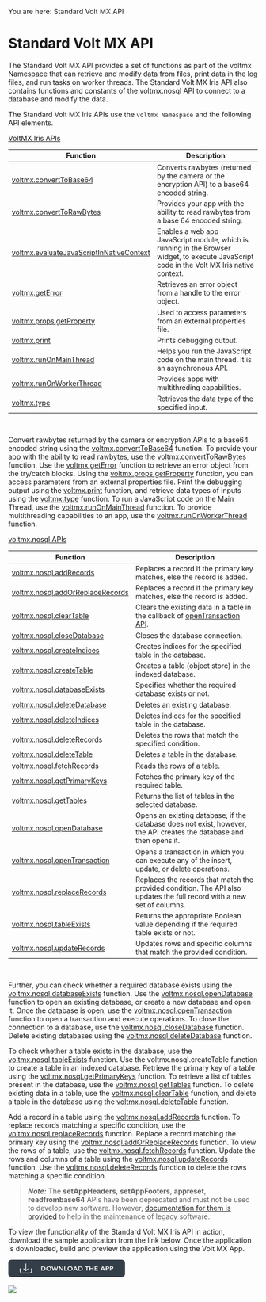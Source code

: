                             

You are here: Standard Volt MX API

Standard Volt MX API
=================

The Standard Volt MX API provides a set of functions as part of the voltmx Namespace that can retrieve and modify data from files, print data in the log files, and run tasks on worker threads. The Standard Volt MX Iris API also contains functions and constants of the voltmx.nosql API to connect to a database and modify the data.

The Standard Volt MX Iris APIs use the `voltmx Namespace` and the following API elements.

[VoltMX Iris APIs](voltmx_functions.md#volt-mx-namespace)

  
| Function | Description |
| --- | --- |
| [voltmx.convertToBase64](voltmx_functions.md#convertt) | Converts rawbytes (returned by the camera or the encryption API) to a base64 encoded string. |
| [voltmx.convertToRawBytes](voltmx_functions.md#convertr) | Provides your app with the ability to read rawbytes from a base 64 encoded string. |
| [voltmx.evaluateJavaScriptInNativeContext](voltmx_functions.md#evaluateJavaScript) | Enables a web app JavaScript module, which is running in the Browser widget, to execute JavaScript code in the Volt MX Iris native context. |
| [voltmx.getError](voltmx_functions.md#getError) | Retrieves an error object from a handle to the error object. |
| [voltmx.props.getProperty](voltmx_functions.md#props.ge) | Used to access parameters from an external properties file. |
| [voltmx.print](voltmx_functions.md#print) | Prints debugging output. |
| [voltmx.runOnMainThread](voltmx_functions.md#voltmx.run) | Helps you run the JavaScript code on the main thread. It is an asynchronous API. |
| [voltmx.runOnWorkerThread](voltmx_functions.md#voltmx.run2) | Provides apps with multithreding capabilities. |
| [voltmx.type](voltmx_functions.md#type) | Retrieves the data type of the specified input. |

 

Convert rawbytes returned by the camera or encryption APIs to a base64 encoded string using the [voltmx.convertToBase64](voltmx_functions.md#convertt) function. To provide your app with the ability to read rawbytes, use the [voltmx.convertToRawBytes](voltmx_functions.md#convertr) function. Use the [voltmx.getError](voltmx_functions.md#getError) function to retrieve an error object from the try/catch blocks. Using the [voltmx.props.getProperty](voltmx_functions.md#props.ge) function, you can access parameters from an external properties file. Print the debugging output using the [voltmx.print](voltmx_functions.md#print) function, and retrieve data types of inputs using the [voltmx.type](voltmx_functions.md#type) function. To run a JavaScript code on the Main Thread, use the [voltmx.runOnMainThread](voltmx_functions.md#voltmx.run) function. To provide multithreading capabilities to an app, use the [voltmx.runOnWorkerThread](voltmx_functions.md#voltmx.run2) function.

[voltmx.nosql APIs](voltmx_functions.md#volt-mx-nosql-apis)

| Function | Description |
| --- | --- |
| [voltmx.nosql.addRecords](voltmx_functions.md#voltmx.nosql.addRecords) | Replaces a record if the primary key matches, else the record is added. |
| [voltmx.nosql.addOrReplaceRecords](voltmx_functions.md#voltmx.nosql.addOrReplaceRecords) | Replaces a record if the primary key matches, else the record is added. |
| [voltmx.nosql.clearTable](voltmx_functions.md#voltmx.nosql.clearTable) | Clears the existing data in a table in the callback of [openTransaction API](#voltmx.nosql.openDatabase). |
| [voltmx.nosql.closeDatabase](voltmx_functions.md#voltmx.nosql.closeDatabase) | Closes the database connection. |
| [voltmx.nosql.createIndices](voltmx_functions.md#createIndices) | Creates indices for the specified table in the database. |
| [voltmx.nosql.createTable](voltmx_functions.md#voltmx.nosql.createTable) | Creates a table (object store) in the indexed database. |
| [voltmx.nosql.databaseExists](voltmx_functions.md#voltmx.nosql.databaseExists) | Specifies whether the required database exists or not. |
| [voltmx.nosql.deleteDatabase](voltmx_functions.md#voltmx.nosql.deleteDatabase) | Deletes an existing database. |
| [voltmx.nosql.deleteIndices](voltmx_functions.md#deleteIndices) | Deletes indices for the specified table in the database. |
| [voltmx.nosql.deleteRecords](voltmx_functions.md#voltmx.nosql.deleteRecords) | Deletes the rows that match the specified condition. |
| [voltmx.nosql.deleteTable](voltmx_functions.md#voltmx.nosql.deleteTable) | Deletes a table in the database. |
| [voltmx.nosql.fetchRecords](voltmx_functions.md#voltmx.nosql.fetchRecords) | Reads the rows of a table. |
| [voltmx.nosql.getPrimaryKeys](voltmx_functions.md#voltmx.nosql.getPrimaryKeys) | Fetches the primary key of the required table. |
| [voltmx.nosql.getTables](voltmx_functions.md#voltmx.nosql.getTables) | Returns the list of tables in the selected database. |
| [voltmx.nosql.openDatabase](voltmx_functions.md#voltmx.nosql.openDatabase) | Opens an existing database; if the database does not exist, however, the API creates the database and then opens it. |
| [voltmx.nosql.openTransaction](voltmx_functions.md#voltmx.nosql.openTransaction) | Opens a transaction in which you can execute any of the insert, update, or delete operations. |
| [voltmx.nosql.replaceRecords](voltmx_functions.md#voltmx.nosql.replaceRecords) | Replaces the records that match the provided condition. The API also updates the full record with a new set of columns. |
| [voltmx.nosql.tableExists](voltmx_functions.md#voltmx.nosql.tableExists) | Returns the appropriate Boolean value depending if the required table exists or not. |
| [voltmx.nosql.updateRecords](voltmx_functions.md#voltmx.nosql.updateRecords) | Updates rows and specific columns that match the provided condition. |

 

Further, you can check whether a required database exists using the [voltmx.nosql.databaseExists](voltmx_functions.md#voltmx.nosql.databaseExists) function. Use the [voltmx.nosql.openDatabase](voltmx_functions.md#voltmx.nosql.openDatabase) function to open an existing database, or create a new database and open it. Once the database is open, use the [voltmx.nosql.openTransaction](voltmx_functions.md#voltmx.nosql.openTransaction) function to open a transaction and execute operations. To close the connection to a database, use the [voltmx.nosql.closeDatabase](voltmx_functions.md#voltmx.nosql.closeDatabase) function. Delete existing databases using the [voltmx.nosql.deleteDatabase](voltmx_functions.md#voltmx.nosql.deleteDatabase) function.

To check whether a table exists in the database, use the [voltmx.nosql.tableExists](voltmx_functions.md#voltmx.nosql.tableExists) function. Use the voltmx.nosql.createTable function to create a table in an indexed database. Retrieve the primary key of a table using the [voltmx.nosql.getPrimaryKeys](voltmx_functions.md#voltmx.nosql.getPrimaryKeys) function. To retrieve a list of tables present in the database, use the [voltmx.nosql.getTables](voltmx_functions.md#voltmx.nosql.getTables) function. To delete existing data in a table, use the [voltmx.nosql.clearTable](voltmx_functions.md#voltmx.nosql.clearTable) function, and delete a table in the database using the [voltmx.nosql.deleteTable](voltmx_functions.md#voltmx.nosql.deleteTable) function.

Add a record in a table using the [voltmx.nosql.addRecords](voltmx_functions.md#voltmx.nosql.addRecords) function. To replace records matching a specific condition, use the [voltmx.nosql.replaceRecords](voltmx_functions.md#voltmx.nosql.replaceRecords) function. Replace a record matching the primary key using the [voltmx.nosql.addOrReplaceRecords](voltmx_functions.md#voltmx.nosql.addOrReplaceRecords) function. To view the rows of a table, use the [voltmx.nosql.fetchRecords](voltmx_functions.md#voltmx.nosql.fetchRecords) function. Update the rows and columns of a table using the [voltmx.nosql.updateRecords](voltmx_functions.md#voltmx.nosql.updateRecords) function. Use the [voltmx.nosql.deleteRecords](voltmx_functions.md#voltmx.nosql.deleteRecords) function to delete the rows matching a specific condition.

> **_Note:_** The **setAppHeaders**, **setAppFooters**, **appreset**, **readfrombase64** APIs have been deprecated and must not be used to develop new software. However, [documentation for them is provided](unsupportedapis.md#StandardAPI) to help in the maintenance of legacy software.

To view the functionality of the Standard Volt MX Iris API in action, download the sample application from the link below. Once the application is downloaded, build and preview the application using the Volt MX App.  

[![](resources/images/download_button_08__002__236x35.png)](https://github.com/HCL-TECH-SOFTWARE/volt-mx-samples/tree/main/StandardKonyAPI)

![](resources/prettify/onload.png)
